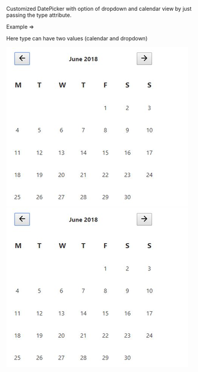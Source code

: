 Customized DatePicker with option of dropdown and calendar view by just passing the type attribute.

Example =>

<DatePicker 
    onChange={this.onChange} 
    type='calendar'
/>

Here type can have two values (calendar and dropdown)

![Calendar_view](screenshot.JPG?raw=true "calendar")
![Dropdown_view](screenshot.JPG?raw=true "calendar")